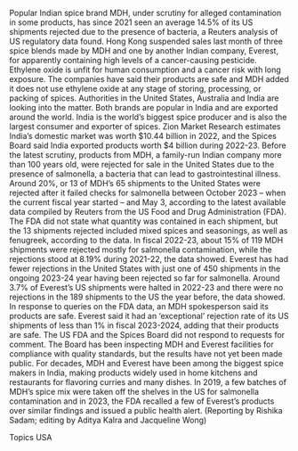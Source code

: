 Popular Indian spice brand MDH, under scrutiny for alleged contamination in some products, has since 2021 seen an average 14.5% of its US shipments rejected due to the presence of bacteria, a Reuters analysis of US regulatory data found.
Hong Kong suspended sales last month of three spice blends made by MDH and one by another Indian company, Everest, for apparently containing high levels of a cancer-causing pesticide. Ethylene oxide is unfit for human consumption and a cancer risk with long exposure.
The companies have said their products are safe and MDH added it does not use ethylene oxide at any stage of storing, processing, or packing of spices. Authorities in the United States, Australia and India are looking into the matter. Both brands are popular in India and are exported around the world.
India is the world’s biggest spice producer and is also the largest consumer and exporter of spices. Zion Market Research estimates India’s domestic market was worth $10.44 billion in 2022, and the Spices Board said India exported products worth $4 billion during 2022-23.
Before the latest scrutiny, products from MDH, a family-run Indian company more than 100 years old, were rejected for sale in the United States due to the presence of salmonella, a bacteria that can lead to gastrointestinal illness.
Around 20%, or 13 of MDH’s 65 shipments to the United States were rejected after it failed checks for salmonella between October 2023 – when the current fiscal year started – and May 3, according to the latest available data compiled by Reuters from the US Food and Drug Administration (FDA).
The FDA did not state what quantity was contained in each shipment, but the 13 shipments rejected included mixed spices and seasonings, as well as fenugreek, according to the data.
In fiscal 2022-23, about 15% of 119 MDH shipments were rejected mostly for salmonella contamination, while the rejections stood at 8.19% during 2021-22, the data showed.
Everest has had fewer rejections in the United States with just one of 450 shipments in the ongoing 2023-24 year having been rejected so far for salmonella.
Around 3.7% of Everest’s US shipments were halted in 2022-23 and there were no rejections in the 189 shipments to the US the year before, the data showed.
In response to queries on the FDA data, an MDH spokesperson said its products are safe. Everest said it had an ‘exceptional’ rejection rate of its US shipments of less than 1% in fiscal 2023-2024, adding that their products are safe.
The US FDA and the Spices Board did not respond to requests for comment. The Board has been inspecting MDH and Everest facilities for compliance with quality standards, but the results have not yet been made public.
For decades, MDH and Everest have been among the biggest spice makers in India, making products widely used in home kitchens and restaurants for flavoring curries and many dishes.
In 2019, a few batches of MDH’s spice mix were taken off the shelves in the US for salmonella contamination and in 2023, the FDA recalled a few of Everest’s products over similar findings and issued a public health alert.
(Reporting by Rishika Sadam; editing by Aditya Kalra and Jacqueline Wong)

Topics
USA
